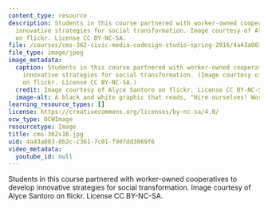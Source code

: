 ```yaml
---
content_type: resource
description: Students in this course partnered with worker-owned cooperatives to develop
  innovative strategies for social transformation. Image courtesy of Alyce Santoro
  on flickr. License CC BY-NC-SA.
file: /courses/cms-362-civic-media-codesign-studio-spring-2016/4a43a0838b2cc3617c01f907dd3069f6_cms-362s16.jpg
file_type: image/jpeg
image_metadata:
  caption: Students in this course partnered with worker-owned cooperatives to develop
    innovative strategies for social transformation. (Image courtesy of [Alyce Santoro](https://flic.kr/p/bWUKY5)
    on flickr. License CC BY-NC-SA.)
  credit: Image courtesy of Alyce Santoro on flickr. License CC BY-NC-SA.
  image-alt: A black and white graphic that reads, "Hire ourselves! Worker-owned cooperatives."
learning_resource_types: []
license: https://creativecommons.org/licenses/by-nc-sa/4.0/
ocw_type: OCWImage
resourcetype: Image
title: cms-362s16.jpg
uid: 4a43a083-8b2c-c361-7c01-f907dd3069f6
video_metadata:
  youtube_id: null
---
```

Students in this course partnered with worker-owned cooperatives to develop innovative strategies for social transformation. Image courtesy of Alyce Santoro on flickr. License CC BY-NC-SA.